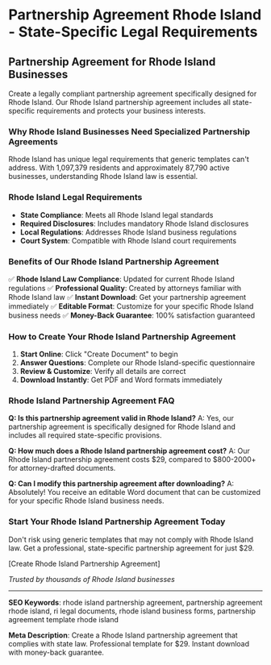 # Partnership Agreement Rhode Island - State-Specific Legal Requirements

## Partnership Agreement for Rhode Island Businesses

Create a legally compliant partnership agreement specifically designed for Rhode Island. Our Rhode Island partnership agreement includes all state-specific requirements and protects your business interests.

### Why Rhode Island Businesses Need Specialized Partnership Agreements

Rhode Island has unique legal requirements that generic templates can't address. With 1,097,379 residents and approximately 87,790 active businesses, understanding Rhode Island law is essential.

### Rhode Island Legal Requirements

- **State Compliance**: Meets all Rhode Island legal standards
- **Required Disclosures**: Includes mandatory Rhode Island disclosures
- **Local Regulations**: Addresses Rhode Island business regulations
- **Court System**: Compatible with Rhode Island court requirements

### Benefits of Our Rhode Island Partnership Agreement

✅ **Rhode Island Law Compliance**: Updated for current Rhode Island regulations
✅ **Professional Quality**: Created by attorneys familiar with Rhode Island law
✅ **Instant Download**: Get your partnership agreement immediately
✅ **Editable Format**: Customize for your specific Rhode Island business needs
✅ **Money-Back Guarantee**: 100% satisfaction guaranteed

### How to Create Your Rhode Island Partnership Agreement

1. **Start Online**: Click "Create Document" to begin
2. **Answer Questions**: Complete our Rhode Island-specific questionnaire
3. **Review & Customize**: Verify all details are correct
4. **Download Instantly**: Get PDF and Word formats immediately

### Rhode Island Partnership Agreement FAQ

**Q: Is this partnership agreement valid in Rhode Island?**
A: Yes, our partnership agreement is specifically designed for Rhode Island and includes all required state-specific provisions.

**Q: How much does a Rhode Island partnership agreement cost?**
A: Our Rhode Island partnership agreement costs $29, compared to $800-2000+ for attorney-drafted documents.

**Q: Can I modify this partnership agreement after downloading?**
A: Absolutely! You receive an editable Word document that can be customized for your specific Rhode Island business needs.

### Start Your Rhode Island Partnership Agreement Today

Don't risk using generic templates that may not comply with Rhode Island law. Get a professional, state-specific partnership agreement for just $29.

[Create Rhode Island Partnership Agreement]

_Trusted by thousands of Rhode Island businesses_

---

**SEO Keywords**: rhode island partnership agreement, partnership agreement rhode island, ri legal documents, rhode island business forms, partnership agreement template rhode island

**Meta Description**: Create a Rhode Island partnership agreement that complies with state law. Professional template for $29. Instant download with money-back guarantee.
